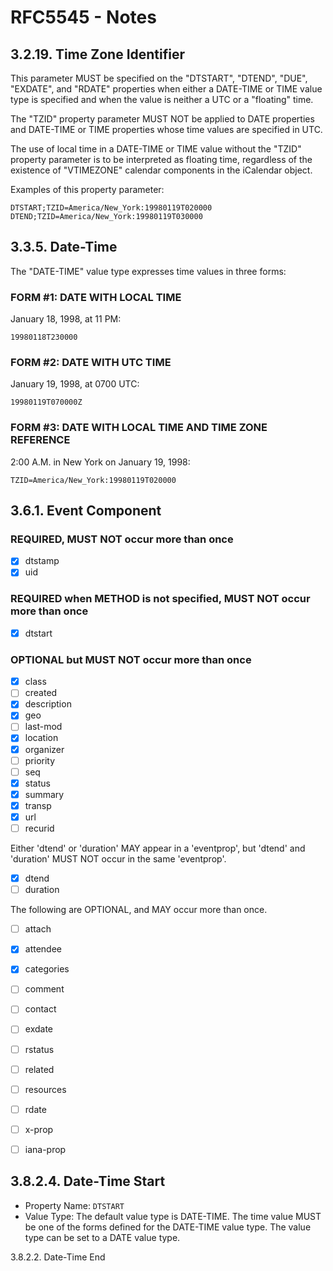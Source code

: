 # RFC5545 - Notes

## 3.2.19.  Time Zone Identifier

This parameter MUST be specified on the "DTSTART", "DTEND", "DUE", "EXDATE", and "RDATE" properties when either a DATE-TIME or TIME value type is specified and when the value is neither a UTC or a "floating" time.

The "TZID" property parameter MUST NOT be applied to DATE properties and DATE-TIME or TIME properties whose time values are specified in UTC.

The use of local time in a DATE-TIME or TIME value without the "TZID" property parameter is to be interpreted as floating time, regardless of the existence of "VTIMEZONE" calendar components in the iCalendar object.

Examples of this property parameter:
```
DTSTART;TZID=America/New_York:19980119T020000
DTEND;TZID=America/New_York:19980119T030000
```

## 3.3.5.  Date-Time

The "DATE-TIME" value type expresses time values in three forms:

### FORM #1: DATE WITH LOCAL TIME
January 18, 1998, at 11 PM:
```
19980118T230000
```

### FORM #2: DATE WITH UTC TIME
January 19, 1998, at 0700 UTC:
```
19980119T070000Z
```

### FORM #3: DATE WITH LOCAL TIME AND TIME ZONE REFERENCE
2:00 A.M. in New York on January 19, 1998:
```
TZID=America/New_York:19980119T020000
```

## 3.6.1.  Event Component

### REQUIRED, MUST NOT occur more than once
- [x] dtstamp
- [x] uid

### REQUIRED when METHOD is not specified, MUST NOT occur more than once
- [x] dtstart

### OPTIONAL but MUST NOT occur more than once
- [x] class
- [ ] created
- [x] description
- [x] geo
- [ ] last-mod
- [x] location
- [x] organizer
- [ ] priority
- [ ] seq
- [x] status
- [x] summary
- [x] transp
- [x] url
- [ ] recurid

Either 'dtend' or 'duration' MAY appear in a 'eventprop', but 'dtend' and 'duration' MUST NOT occur in the same 'eventprop'.

- [x] dtend
- [ ] duration

The following are OPTIONAL, and MAY occur more than once.
- [ ] attach
- [x] attendee
- [x] categories
- [ ] comment
- [ ] contact
- [ ] exdate
- [ ] rstatus
- [ ] related
- [ ] resources
- [ ] rdate
- [ ] x-prop
- [ ] iana-prop


## 3.8.2.4.  Date-Time Start
- Property Name:  `DTSTART`
- Value Type:  The default value type is DATE-TIME.  The time value MUST be one of the forms defined for the DATE-TIME value type. The value type can be set to a DATE value type.

3.8.2.2.  Date-Time End

